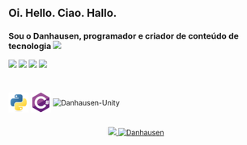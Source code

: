 ## Oi. Hello. Ciao. Hallo. 
### Sou o Danhausen, programador e criador de conteúdo de tecnologia <img src="https://media.giphy.com/media/hvRJCLFzcasrR4ia7z/giphy.gif" width="25px">

<div> 
  <a href="https://www.youtube.com/channel/UCa0RO4lMRS4rE7Sd8qYXlqw" target="_blank"><img src="https://img.shields.io/badge/YouTube-FF0000?style=for-the-badge&logo=youtube&logoColor=white" target="_blank"></a>
  <a href="https://instagram.com/rafaballerini" target="_blank"><img src="https://img.shields.io/badge/-Instagram-%23E4405F?style=for-the-badge&logo=instagram&logoColor=white" target="_blank"></a>
  <a href = "mailto:danhausen@vivaldi.net"><img src="https://img.shields.io/badge/-Email-%23333?style=for-the-badge&logo=email&logoColor=white" target="_blank"></a>
  <a href="https://linkedin.com/in/danielnordhausen" target="_blank"><img src="ttps://www.vectorlogo.zone/logos/linkedin/linkedin-icon.svg" target="_blank"></a> 
</div>

##

<div style="display: inline_block"><br>
  <img align="center" alt="Danhausen-Python" height="40" width="40" src="https://raw.githubusercontent.com/devicons/devicon/master/icons/python/python-original.svg">
  <img align="center" alt="Danhausen-Csharp" height="40" width="40" src="https://raw.githubusercontent.com/devicons/devicon/master/icons/csharp/csharp-original.svg">
  <img align="center" alt="Danhausen-Unity" height="40" width="40" src="https://github.com/halak/unity-editor-icons/blob/master/icons/small/UnityLogoLarge.png"> 
</div>

##

<div align="center">
  <a href="https://github.com/danhausen">
  <img height="180em" src="https://github-readme-stats.vercel.app/api?username=danhausen&show_icons=true&theme=dracula&include_all_commits=true&count_private=true"/>
  <img height="180em" src="https://github-readme-stats.vercel.app/api/top-langs/?username=danhausen&layout=compact&theme=dracula&hide=HLSL,ShaderLab,CSS,Ruby,HTML,Objective-C,JavaScript,Swift,C,Batchfile,Kotlin,Java,Shell" alt="Danhausen"/>
</div>
  

  




